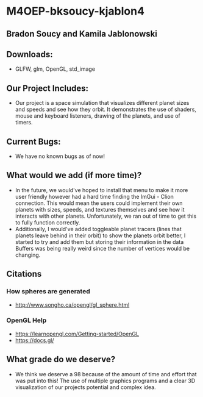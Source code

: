 # M4OEP-bksoucy-kjablon4

## Bradon Soucy and Kamila Jablonowski
## Downloads:
- GLFW, glm, OpenGL, std_image
## Our Project Includes:
- Our project is a space simulation that visualizes different planet sizes and speeds and see how they orbit. It demonstrates the  use of shaders, mouse and keyboard listeners, drawing of the planets, and use of timers.
## Current Bugs:
- We have no known bugs as of now!
## What would we add (if more time)?
- In the future, we would've hoped to install that menu to make it more user friendly however had a hard time finding the ImGui - Clion connection. This would mean the users could implement their own planets with sizes, speeds, and textures themselves and see how it interacts with other planets. Unfortunately, we ran out of time to get this to fully function correctly.
- Additionally, I would've added toggleable planet tracers (lines that planets leave behind in their orbit) to show the planets orbit better, I started to try and add them but storing their information in the data Buffers was being really weird since the number of vertices would be changing.
## Citations
### How spheres are generated
- http://www.songho.ca/opengl/gl_sphere.html

### OpenGL Help
- https://learnopengl.com/Getting-started/OpenGL
- https://docs.gl/

## What grade do we deserve?
- We think we deserve a 98 because of the amount of time and effort that was put into this! The use of multiple graphics programs and a clear 3D visualization of our projects potential and complex idea.

